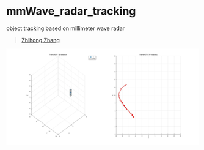 # mmWave_radar_tracking
object tracking based on millimeter wave radar

> [Zhihong Zhang](https://github.com/dawnlh)

<img src="_asset/single-obj-track.jpg" alt="single object tracking" style="zoom: 50%;" />

